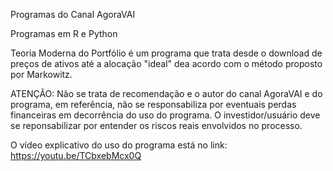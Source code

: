 Programas do Canal AgoraVAI

Programas em R e Python

Teoria Moderna do Portfólio é um programa que trata desde o download de preços de ativos até a alocação "ideal" dea acordo com o método proposto por Markowitz. 

ATENÇÃO: Não se trata de recomendação e o autor do canal AgoraVAI e do programa, em referência, não se responsabiliza por eventuais perdas financeiras em decorrência do uso do programa. O investidor/usuário deve se reponsabilizar por entender os riscos reais envolvidos no processo.

O vídeo explicativo do uso do programa está no link: https://youtu.be/TCbxebMcx0Q
